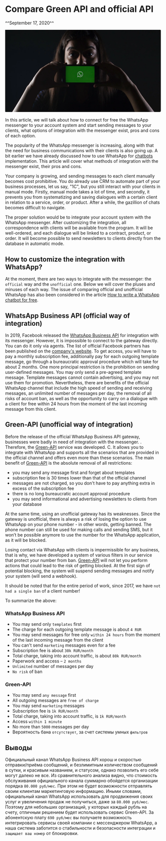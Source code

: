 # Compare Green API and official API
^^September 17, 2020^^

![Сравниваем Green API и официальный API](assets/sravnivaem-green-api-i-officialnij-api.png)

In this article, we will talk about how to connect for free the WhatsApp messenger to your account system and start sending messages to your clients, what options of integration with the messenger exist, pros and cons of each option.

The popularity of the WhatsApp messenger is increasing, along with that the need for business communications with their clients is also going up. A bit earlier we have already discussed how to use WhatsApp for [chatbots](kak-besplatno-napisat-chatbota-whatsapp.md) implementation. This article will cover what methods of integration with the messenger exist, their pros and cons.

Your company is growing, and sending messages to each client manually becomes cost prohibitive. You do already use CRM to automate part of your business processes, let us say, "1C", but you still interact with your clients in manual mode. Firstly, manual mode takes a lot of time, and secondly, it prevents you from systematizing and saving dialogues with a certain client in relation to a service, order, or product. After a while, the gazillion of chats becomes difficult to navigate.

The proper solution would be to integrate your account system with the WhatsApp messenger. After customizing the integration, all correspondence with clients will be available from the program. It will be well-ordered, and each dialogue will be linked to a contract, product, or order. It will become possible to send newsletters to clients directly from the database in automatic mode.

## How to customize the integration with WhatsApp?

At the moment, there are two ways to integrate with the messenger: the ``official`` way and the ``unofficial`` one. Below we will cover the pluses and minuses of each way. The issue of comparing official and unofficial WhatsApp has also been considered in the article [How to write a WhatsApp chatbot for free](kak-besplatno-napisat-chatbota-whatsapp.md).

## WhatsApp Business API (official way of integration)

In 2019, Facebook released the [WhatsApp Business API](https://developers.facebook.com/docs/whatsapp/) for integration with its messenger. However, it is impossible to connect to the gateway directly. You can do it only via agents. The list of official Facebook partners has been published on the [company's website](https://www.facebook.com/business/partner-directory/search?platforms=whatsapp&solution_type=messaging&ref=wa2019t1). To get access, you will have to pay a monthly subscription fee, additionally pay for each outgoing template message, go through a bureaucratic approval procedure which will take for about 2 months. One more principal restriction is the prohibition on sending user-defined messages. You may only send a pre-agreed template message. Template messages cannot contain advertising, and you may not use them for promotion. Nevertheless, there are benefits of the official WhatsApp channel that include the high speed of sending and receiving messages, an unlimited number of messages per day, the removal of all risks of account ban, as well as the opportunity to carry on a dialogue with a client for free within 24 hours from the moment of the last incoming message from this client.

## Green-API (unofficial way of integration)

Before the release of the official WhatsApp Business API gateway, businesses were badly in need of integration with the messenger. . Therefore, the [Green-API](https://green-api.com/) service was developed. С. It allows you to integrate with WhatsApp and supports all the scenarios that are provided in the official channel and offers even more than these scenarios. The main benefit of [Green-API](https://green-api.com/) is the absolute removal of all restrictions:

* you may send any message first and forget about templates
* subscription fee is 30 times lower than that of the official channel
* messages are not charged, so you don't have to pay anything extra in excess of the subscription fee
* there is no long bureaucratic account approval procedure
* you may send informational and advertising newsletters to clients from your database

At the same time, using an unofficial gateway has its weaknesses. Since the gateway is unofficial, there is always a risk of losing the option to use WhatsApp on your phone number - in other words, getting banned. The phone number can still be used for making calls and sending SMS, but it won’t be possible anymore to use the number for the WhatsApp application, as it will be blocked.

Losing contact via WhatsApp with clients is impermissible for any business, that is why, we have developed a system of various filters in our service that protect your number from ban. [Green-API](https://green-api.com/) will not let you perform actions that could lead to the risk of getting blocked. At the first sign of potential blocking, the system will suspend sending messages and notify your system (will send a webhook).

It should be noted that for the entire period of work, since 2017, we have ``not had a single ban`` of a client number!

To summarize the above:

### WhatsApp Business API

* You may send only ``templates`` first
* The charge for each outgoing template message is about ``4 RUR``
* You may send messages for free only ``within 24 hours`` from the moment of the last incoming message from the client
* You can't send ``marketing`` messages even for a fee
* Subscription fee is about ``30k RUR/month``
* Total charge, taking into account traffic, is about ``80k RUR/month``
* Paperwork and access – ``2 months``
* ``Unlimited`` number of messages per day
* ``No risk`` of ban

### Green-API

* You may send ``any message`` first
* All outgoing messages are ``free of charge``
* You may send ``marketing`` messages
* Subscription fee is ``1k RUR/month``
* Total charge, taking into account traffic, is ``1k RUR/month``
* Access ``within 1 minute``
* No more than ``5000`` messages per day
* Вероятность бана ``отсутствует``, за счет системы умных ``фильтров``

## Выводы

Официальный канал WhatsApp Business API хорош и скоростью отправки/приёма сообщений, и безлимитным количеством сообщений в сутки, и красивым названием, и статусом, однако позволить его себе могут далеко не все. Из сравнительного анализа видно, что стоимость обслуживания официального канала суммарно обойдется организации порядка ``80.000 руб/мес``. При этом не будет возможности отправлять своим клиентам маркетинговую информацию. Иными словами, официальный канал WhatsApp использовать для продвижения своих услуг и увеличения продаж не получиться, даже за ``80.000 руб/мес``. Поэтому для небольших организаций, у которых каждый рубль на счету, отличным решением будет использовать сервис Green-API. За абонентскую плату ``690 руб/мес`` вы получаете возможность интегрировать сервисы своей компании с мессенджером WhatsApp, а наша система заботится о стабильности и безопасности интеграции и ``защищает ваш номер`` от блокировки.
